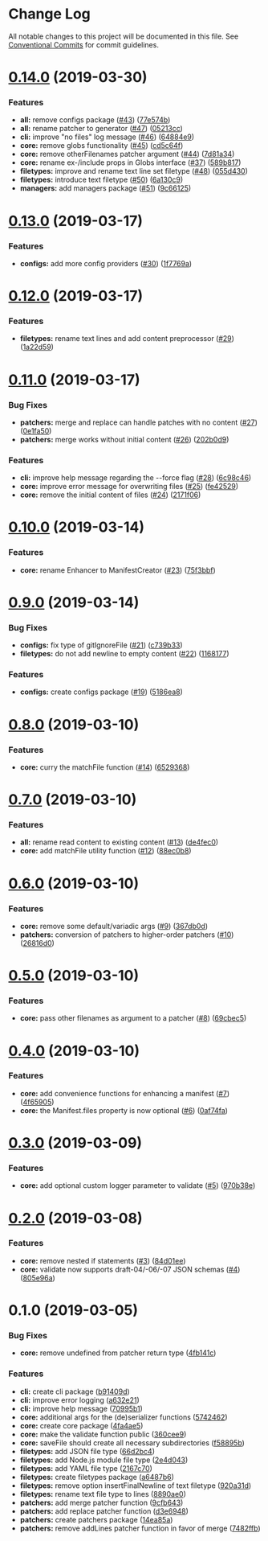 # Change Log

All notable changes to this project will be documented in this file.
See [Conventional Commits](https://conventionalcommits.org) for commit guidelines.

# [0.14.0](https://github.com/clebert/rcgen/compare/v0.13.0...v0.14.0) (2019-03-30)


### Features

* **all:** remove configs package ([#43](https://github.com/clebert/rcgen/issues/43)) ([77e574b](https://github.com/clebert/rcgen/commit/77e574b))
* **all:** rename patcher to generator ([#47](https://github.com/clebert/rcgen/issues/47)) ([05213cc](https://github.com/clebert/rcgen/commit/05213cc))
* **cli:** improve "no files" log message ([#46](https://github.com/clebert/rcgen/issues/46)) ([64884e9](https://github.com/clebert/rcgen/commit/64884e9))
* **core:** remove globs functionality ([#45](https://github.com/clebert/rcgen/issues/45)) ([cd5c64f](https://github.com/clebert/rcgen/commit/cd5c64f))
* **core:** remove otherFilenames patcher argument ([#44](https://github.com/clebert/rcgen/issues/44)) ([7d81a34](https://github.com/clebert/rcgen/commit/7d81a34))
* **core:** rename ex-/include props in Globs interface ([#37](https://github.com/clebert/rcgen/issues/37)) ([589b817](https://github.com/clebert/rcgen/commit/589b817))
* **filetypes:** improve and rename text line set filetype ([#48](https://github.com/clebert/rcgen/issues/48)) ([055d430](https://github.com/clebert/rcgen/commit/055d430))
* **filetypes:** introduce text filetype ([#50](https://github.com/clebert/rcgen/issues/50)) ([6a130c9](https://github.com/clebert/rcgen/commit/6a130c9))
* **managers:** add managers package ([#51](https://github.com/clebert/rcgen/issues/51)) ([9c66125](https://github.com/clebert/rcgen/commit/9c66125))





# [0.13.0](https://github.com/clebert/rcgen/compare/v0.12.0...v0.13.0) (2019-03-17)


### Features

* **configs:** add more config providers ([#30](https://github.com/clebert/rcgen/issues/30)) ([1f7769a](https://github.com/clebert/rcgen/commit/1f7769a))





# [0.12.0](https://github.com/clebert/rcgen/compare/v0.11.0...v0.12.0) (2019-03-17)


### Features

* **filetypes:** rename text lines and add content preprocessor ([#29](https://github.com/clebert/rcgen/issues/29)) ([1a22d59](https://github.com/clebert/rcgen/commit/1a22d59))





# [0.11.0](https://github.com/clebert/rcgen/compare/v0.10.0...v0.11.0) (2019-03-17)


### Bug Fixes

* **patchers:** merge and replace can handle patches with no content ([#27](https://github.com/clebert/rcgen/issues/27)) ([0e1fa50](https://github.com/clebert/rcgen/commit/0e1fa50))
* **patchers:** merge works without initial content ([#26](https://github.com/clebert/rcgen/issues/26)) ([202b0d9](https://github.com/clebert/rcgen/commit/202b0d9))


### Features

* **cli:** improve help message regarding the --force flag ([#28](https://github.com/clebert/rcgen/issues/28)) ([6c98c46](https://github.com/clebert/rcgen/commit/6c98c46))
* **core:** improve error message for overwriting files ([#25](https://github.com/clebert/rcgen/issues/25)) ([fe42529](https://github.com/clebert/rcgen/commit/fe42529))
* **core:** remove the initial content of files ([#24](https://github.com/clebert/rcgen/issues/24)) ([2171f06](https://github.com/clebert/rcgen/commit/2171f06))





# [0.10.0](https://github.com/clebert/rcgen/compare/v0.9.0...v0.10.0) (2019-03-14)


### Features

* **core:** rename Enhancer to ManifestCreator ([#23](https://github.com/clebert/rcgen/issues/23)) ([75f3bbf](https://github.com/clebert/rcgen/commit/75f3bbf))





# [0.9.0](https://github.com/clebert/rcgen/compare/v0.8.0...v0.9.0) (2019-03-14)


### Bug Fixes

* **configs:** fix type of gitIgnoreFile ([#21](https://github.com/clebert/rcgen/issues/21)) ([c739b33](https://github.com/clebert/rcgen/commit/c739b33))
* **filetypes:** do not add newline to empty content ([#22](https://github.com/clebert/rcgen/issues/22)) ([1168177](https://github.com/clebert/rcgen/commit/1168177))


### Features

* **configs:** create configs package ([#19](https://github.com/clebert/rcgen/issues/19)) ([5186ea8](https://github.com/clebert/rcgen/commit/5186ea8))





# [0.8.0](https://github.com/clebert/rcgen/compare/v0.7.0...v0.8.0) (2019-03-10)


### Features

* **core:** curry the matchFile function ([#14](https://github.com/clebert/rcgen/issues/14)) ([6529368](https://github.com/clebert/rcgen/commit/6529368))





# [0.7.0](https://github.com/clebert/rcgen/compare/v0.6.0...v0.7.0) (2019-03-10)


### Features

* **all:** rename read content to existing content ([#13](https://github.com/clebert/rcgen/issues/13)) ([de4fec0](https://github.com/clebert/rcgen/commit/de4fec0))
* **core:** add matchFile utility function ([#12](https://github.com/clebert/rcgen/issues/12)) ([88ec0b8](https://github.com/clebert/rcgen/commit/88ec0b8))





# [0.6.0](https://github.com/clebert/rcgen/compare/v0.5.0...v0.6.0) (2019-03-10)


### Features

* **core:** remove some default/variadic args ([#9](https://github.com/clebert/rcgen/issues/9)) ([367db0d](https://github.com/clebert/rcgen/commit/367db0d))
* **patchers:** conversion of patchers to higher-order patchers ([#10](https://github.com/clebert/rcgen/issues/10)) ([26816d0](https://github.com/clebert/rcgen/commit/26816d0))





# [0.5.0](https://github.com/clebert/rcgen/compare/v0.4.0...v0.5.0) (2019-03-10)


### Features

* **core:** pass other filenames as argument to a patcher ([#8](https://github.com/clebert/rcgen/issues/8)) ([69cbec5](https://github.com/clebert/rcgen/commit/69cbec5))





# [0.4.0](https://github.com/clebert/rcgen/compare/v0.3.0...v0.4.0) (2019-03-10)


### Features

* **core:** add convenience functions for enhancing a manifest ([#7](https://github.com/clebert/rcgen/issues/7)) ([4f65905](https://github.com/clebert/rcgen/commit/4f65905))
* **core:** the Manifest.files property is now optional ([#6](https://github.com/clebert/rcgen/issues/6)) ([0af74fa](https://github.com/clebert/rcgen/commit/0af74fa))





# [0.3.0](https://github.com/clebert/rcgen/compare/v0.2.0...v0.3.0) (2019-03-09)


### Features

* **core:** add optional custom logger parameter to validate ([#5](https://github.com/clebert/rcgen/issues/5)) ([970b38e](https://github.com/clebert/rcgen/commit/970b38e))





# [0.2.0](https://github.com/clebert/rcgen/compare/v0.1.0...v0.2.0) (2019-03-08)


### Features

* **core:** remove nested if statements ([#3](https://github.com/clebert/rcgen/issues/3)) ([84d01ee](https://github.com/clebert/rcgen/commit/84d01ee))
* **core:** validate now supports draft-04/-06/-07 JSON schemas ([#4](https://github.com/clebert/rcgen/issues/4)) ([805e96a](https://github.com/clebert/rcgen/commit/805e96a))





# 0.1.0 (2019-03-05)


### Bug Fixes

* **core:** remove undefined from patcher return type ([4fb141c](https://github.com/clebert/rcgen/commit/4fb141c))


### Features

* **cli:** create cli package ([b91409d](https://github.com/clebert/rcgen/commit/b91409d))
* **cli:** improve error logging ([a632e21](https://github.com/clebert/rcgen/commit/a632e21))
* **cli:** improve help message ([70995b1](https://github.com/clebert/rcgen/commit/70995b1))
* **core:** additional args for the (de)serializer functions ([5742462](https://github.com/clebert/rcgen/commit/5742462))
* **core:** create core package ([4fa4ae5](https://github.com/clebert/rcgen/commit/4fa4ae5))
* **core:** make the validate function public ([360cee9](https://github.com/clebert/rcgen/commit/360cee9))
* **core:** saveFile should create all necessary subdirectories ([f58895b](https://github.com/clebert/rcgen/commit/f58895b))
* **filetypes:** add JSON file type ([66d2bc4](https://github.com/clebert/rcgen/commit/66d2bc4))
* **filetypes:** add Node.js module file type ([2e4d043](https://github.com/clebert/rcgen/commit/2e4d043))
* **filetypes:** add YAML file type ([2167c70](https://github.com/clebert/rcgen/commit/2167c70))
* **filetypes:** create filetypes package ([a6487b6](https://github.com/clebert/rcgen/commit/a6487b6))
* **filetypes:** remove option insertFinalNewline of text filetype ([920a31d](https://github.com/clebert/rcgen/commit/920a31d))
* **filetypes:** rename text file type to lines ([8890ae0](https://github.com/clebert/rcgen/commit/8890ae0))
* **patchers:** add merge patcher function ([9cfb643](https://github.com/clebert/rcgen/commit/9cfb643))
* **patchers:** add replace patcher function ([d3e6948](https://github.com/clebert/rcgen/commit/d3e6948))
* **patchers:** create patchers package ([14ea85a](https://github.com/clebert/rcgen/commit/14ea85a))
* **patchers:** remove addLines patcher function in favor of merge ([7482ffb](https://github.com/clebert/rcgen/commit/7482ffb))
